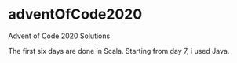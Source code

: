 # adventOfCode2020
Advent of Code 2020 Solutions

The first six days are done in Scala.  Starting from day 7, i used Java. 